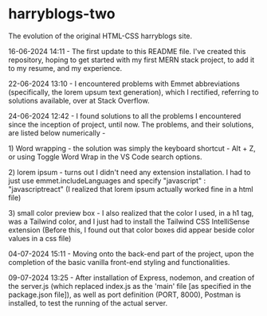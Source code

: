 # harryblogs-two
The evolution of the original HTML-CSS harryblogs site.

16-06-2024 14:11 - The first update to this README file. I've created this repository, hoping to get started with my first MERN stack project, to add it to my resume, and my experience.

22-06-2024 13:10 - I encountered problems with Emmet abbreviations (specifically, the lorem upsum text generation), which I rectified, referring to solutions available, over at Stack Overflow.

24-06-2024 12:42 - I found solutions to all the problems I encountered since the inception of project, until now. The problems, and their solutions, are listed below numerically -
                   <p> 1) Word wrapping - the solution was simply the keyboard shortcut - Alt + Z, or using Toggle Word Wrap in the VS Code search options.
                   <p> 2) lorem ipsum - turns out I didn't need any extension installation. I had to just use emmet.includeLanguages and specify "javascript" : "javascriptreact" (I realized that lorem ipsum 
                   actually worked fine in a html file)
                   <p> 3) small color preview box - I also realized that the color I used, in a h1 tag, was a Tailwind color, and I just had to install the Tailwind CSS IntelliSense extension (Before this, I 
                   found out that color boxes did appear beside color values in a css file)

04-07-2024 15:11 - Moving onto the back-end part of the project, upon the completion of the basic vanilla front-end styling and functionalities.

09-07-2024 13:25 - After installation of Express, nodemon, and creation of the server.js (which replaced index.js as the 'main' file [as specified in the package.json file]), as well as port definition (PORT, 8000), Postman is installed, to test the running of the actual server.





